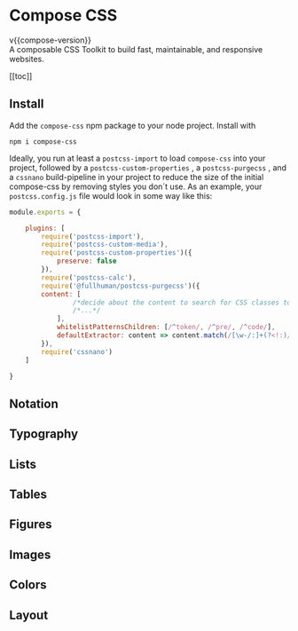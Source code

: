 <div class="title">
<h1>Compose CSS</h1>
<span class="bg-primary white pdx-d3">v{{compose-version}}</span>
<div>A composable CSS Toolkit to build fast, maintainable, and responsive websites.</div>
</div>

[[toc]]

## Install

Add the `compose-css` npm package to your node project. Install with

~~~shell
npm i compose-css
~~~

Ideally, you run at least a `postcss-import` to load `compose-css` into your project, followed by a `postcss-custom-properties` , a `postcss-purgecss` , and a `cssnano` build-pipeline in your project to reduce the size of the initial compose-css by removing styles you don´t use. As an example, your `postcss.config.js` file would look in some way like this:

~~~javascript
module.exports = {

    plugins: [
        require('postcss-import'),
        require('postcss-custom-media'),
        require('postcss-custom-properties')({
            preserve: false
        }),
        require('postcss-calc'),
        require('@fullhuman/postcss-purgecss')({
        content: [
                /*decide about the content to search for CSS classes to keep*/
                /*...*/
            ],
            whitelistPatternsChildren: [/^token/, /^pre/, /^code/],
            defaultExtractor: content => content.match(/[\w-/:]+(?<!:)/g) || [] /*check https://flaviocopes.com/tailwind-setup/ */       
        }),        
        require('cssnano')
    ]

}
~~~

## Notation

## Typography

## Lists

## Tables

## Figures

## Images

## Colors

## Layout
